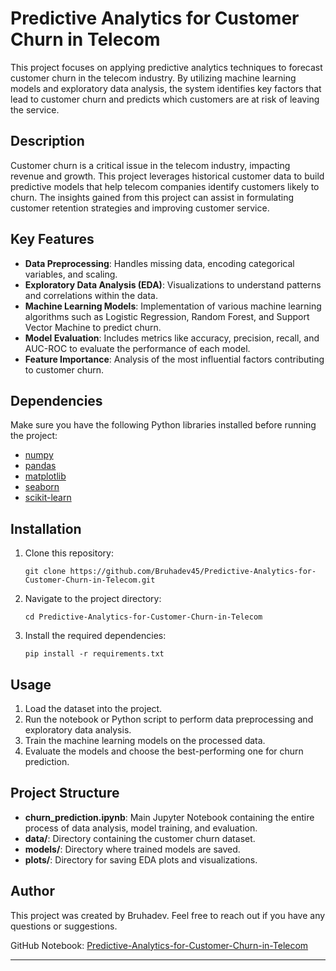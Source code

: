 # Predictive Analytics for Customer Churn in Telecom

This project focuses on applying predictive analytics techniques to forecast customer churn in the telecom industry. By utilizing machine learning models and exploratory data analysis, the system identifies key factors that lead to customer churn and predicts which customers are at risk of leaving the service.

## Description

Customer churn is a critical issue in the telecom industry, impacting revenue and growth. This project leverages historical customer data to build predictive models that help telecom companies identify customers likely to churn. The insights gained from this project can assist in formulating customer retention strategies and improving customer service.

## Key Features

- **Data Preprocessing**: Handles missing data, encoding categorical variables, and scaling.
- **Exploratory Data Analysis (EDA)**: Visualizations to understand patterns and correlations within the data.
- **Machine Learning Models**: Implementation of various machine learning algorithms such as Logistic Regression, Random Forest, and Support Vector Machine to predict churn.
- **Model Evaluation**: Includes metrics like accuracy, precision, recall, and AUC-ROC to evaluate the performance of each model.
- **Feature Importance**: Analysis of the most influential factors contributing to customer churn.

## Dependencies

Make sure you have the following Python libraries installed before running the project:

- [numpy](https://numpy.org/)
- [pandas](https://pandas.pydata.org/)
- [matplotlib](https://matplotlib.org/)
- [seaborn](https://seaborn.pydata.org/)
- [scikit-learn](https://scikit-learn.org/stable/)

## Installation

1. Clone this repository:

   ```
   git clone https://github.com/Bruhadev45/Predictive-Analytics-for-Customer-Churn-in-Telecom.git
   ```

2. Navigate to the project directory:

   ```
   cd Predictive-Analytics-for-Customer-Churn-in-Telecom
   ```

3. Install the required dependencies:

   ```
   pip install -r requirements.txt
   ```

## Usage

1. Load the dataset into the project.
2. Run the notebook or Python script to perform data preprocessing and exploratory data analysis.
3. Train the machine learning models on the processed data.
4. Evaluate the models and choose the best-performing one for churn prediction.

## Project Structure

- **churn_prediction.ipynb**: Main Jupyter Notebook containing the entire process of data analysis, model training, and evaluation.
- **data/**: Directory containing the customer churn dataset.
- **models/**: Directory where trained models are saved.
- **plots/**: Directory for saving EDA plots and visualizations.

## Author

This project was created by Bruhadev. Feel free to reach out if you have any questions or suggestions.

GitHub Notebook: [Predictive-Analytics-for-Customer-Churn-in-Telecom](https://nbviewer.org/github/Bruhadev45/Predictive-Analytics-for-Customer-Churn-in-Telecom-/blob/main/Telecom_Churn_Prediction.ipynb)


---
